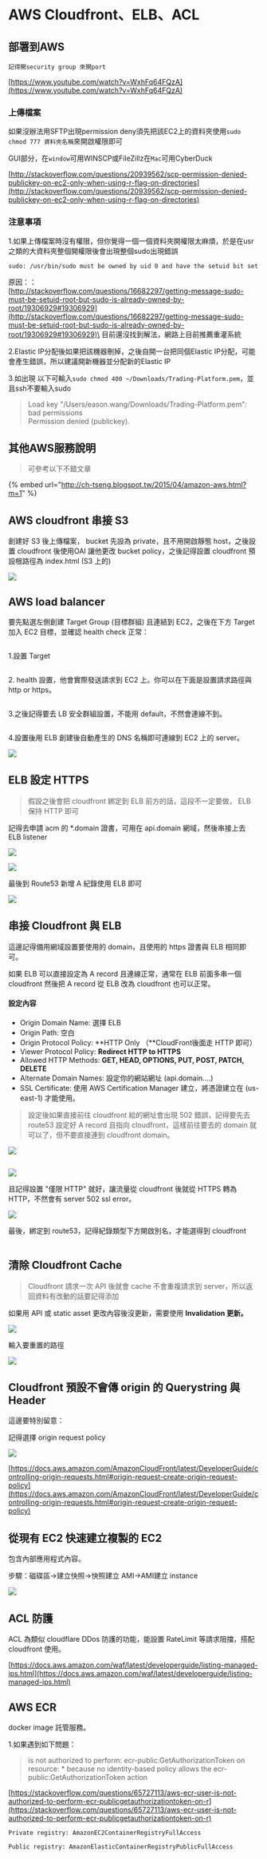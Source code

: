 # AWS Cloudfront、ELB、ACL

## 部署到AWS

```
記得開security group 來開port
```

[https://www.youtube.com/watch?v=WxhFq64FQzA](https://www.youtube.com/watch?v=WxhFq64FQzA)

### 上傳檔案

如果沒辦法用SFTP出現permission deny須先把該EC2上的資料夾使用`sudo chmod 777 資料夾名稱`來開啟權限即可

GUI部分，在`window`可用WINSCP或FileZillz在`Mac`可用CyberDuck

[http://stackoverflow.com/questions/20939562/scp-permission-denied-publickey-on-ec2-only-when-using-r-flag-on-directories](http://stackoverflow.com/questions/20939562/scp-permission-denied-publickey-on-ec2-only-when-using-r-flag-on-directories)

### 注意事項

1.如果上傳檔案時沒有權限，但你覺得一個一個資料夾開權限太麻煩，於是在usr之類的大資料夾整個開權限後會出現整個sudo出現錯誤

```
sudo: /usr/bin/sudo must be owned by uid 0 and have the setuid bit set
```

原因：：\
[http://stackoverflow.com/questions/16682297/getting-message-sudo-must-be-setuid-root-but-sudo-is-already-owned-by-root/19306929#19306929](http://stackoverflow.com/questions/16682297/getting-message-sudo-must-be-setuid-root-but-sudo-is-already-owned-by-root/19306929#19306929)\
目前還沒找到解法，網路上目前推薦重灌系統

2.Elastic IP分配後如果把該機器刪掉，之後自開一台把同個Elastic IP分配，可能會產生錯誤，所以建議開新機器並分配新的Elastic IP

3.如出現 以下可輸入`sudo chmod 400 ~/Downloads/Trading-Platform.pem`，並且ssh不要輸入sudo

> Load key "/Users/eason.wang/Downloads/Trading-Platform.pem": bad permissions\
> Permission denied (publickey).

## 其他AWS服務說明

> 可參考以下不錯文章

{% embed url="http://ch-tseng.blogspot.tw/2015/04/amazon-aws.html?m=1" %}

## AWS cloudfront 串接 S3

創建好 S3 後上傳檔案， bucket 先設為 private，且不用開啟靜態 host，之後設置 cloudfront 後使用OAI 讓他更改 bucket policy，之後記得設置 cloudfront 預設根路徑為 index.html (S3 上的)

![](<../.gitbook/assets/截圖 2022-08-10 下午1.42.34.png>)



## AWS load balancer

要先點選左側創建 Target Group (目標群組) 且連結到 EC2，之後在下方 Target 加入 EC2 目標，並確認 health check 正常：

<figure><img src="../.gitbook/assets/截圖 2022-08-09 上午11.05.50.png" alt=""><figcaption></figcaption></figure>

1.設置 Target

<figure><img src="../.gitbook/assets/截圖 2024-01-31 下午11.03.52.png" alt=""><figcaption></figcaption></figure>

2\. health 設置，他會實際發送請求到 EC2 上。你可以在下面是設置請求路徑與 http or https。

<figure><img src="../.gitbook/assets/截圖 2024-01-31 下午10.49.02.png" alt=""><figcaption></figcaption></figure>

3.之後記得要去 LB 安全群組設置，不能用 default，不然會連線不到。

<img src="../.gitbook/assets/截圖 2022-08-08 下午7.46.32.png" alt="" data-size="original">

4.設置後用 ELB 創建後自動產生的 DNS 名稱即可連線到 EC2 上的 server。

![](<../.gitbook/assets/截圖 2022-08-08 下午7.48.27.png>)

## ELB 設定 HTTPS

> 假設之後會把 cloudfront 綁定到 ELB 前方的話，這段不一定要做， ELB 保持 HTTP 即可

記得去申請 acm 的 \*.domain 證書，可用在 api.domain 網域，然後串接上去 ELB listener&#x20;

![](<../.gitbook/assets/截圖 2022-08-09 上午9.44.24.png>)

![](<../.gitbook/assets/截圖 2022-08-09 上午9.43.47.png>)

最後到 Route53 新增 A 紀錄使用 ELB 即可

![](<../.gitbook/assets/截圖 2022-08-09 上午9.44.03.png>)

## 串接 Cloudfront 與 ELB

這邊記得備用網域設置要使用的 domain，且使用的 https 證書與 ELB 相同即可。

如果 ELB 可以直接設定為 A record 且連線正常，通常在 ELB 前面多串一個 cloudfront 然後把 A record 從 ELB 改為 cloudfront 也可以正常。

#### 設定內容

* Origin Domain Name: 選擇 ELB
* Origin Path: 空白
* Origin Protocol Policy: **HTTP Only （**CloudFront後面走 HTTP 即可）
* Viewer Protocol Policy: **Redirect HTTP to HTTPS**
* Allowed HTTP Methods: **GET, HEAD, OPTIONS, PUT, POST, PATCH, DELETE**
* Alternate Domain Names: 設定你的網站網址 (api.domain....)
* SSL Certificate: 使用 AWS Certification Manager 建立，將憑證建立在 (us-east-1) 才能使用。

> 設定後如果直接前往 cloudfront 給的網址會出現 502 錯誤，記得要先去 route53 設定好 A record 且指向 cloudfront，這樣前往要去的 domain 就可以了，但不要直接連到 cloudfront domain。

![](<../.gitbook/assets/截圖 2022-08-09 上午10.35.10.png>)

<img src="../.gitbook/assets/截圖 2022-08-09 上午10.36.48.png" alt="" data-size="original">

![](<../.gitbook/assets/截圖 2022-08-09 上午10.36.43.png>)

且記得設置 "僅限 HTTP" 就好，讓流量從 cloudfront 後就從 HTTPS 轉為 HTTP，不然會有 server 502 ssl error。

![](<../.gitbook/assets/截圖 2022-08-10 上午11.17.02.png>)

最後，綁定到 route53，記得紀錄類型下方開啟別名，才能選得到 cloudfront

<figure><img src="../.gitbook/assets/截圖 2024-01-31 下午11.31.25.png" alt=""><figcaption></figcaption></figure>

## 清除 Cloudfront Cache

> Cloudfront 請求一次 API 後就會 cache 不會重複請求到 server，所以返回資料有改動的話要記得添加

如果用 API 或 static asset 更改內容後沒更新，需要使用 **Invalidation 更新。**

![](<../.gitbook/assets/截圖 2022-08-10 下午8.23.33.png>)

輸入要重置的路徑

![](<../.gitbook/assets/截圖 2022-08-10 下午8.25.36.png>)

## Cloudfront 預設不會傳 origin 的 Querystring 與 Header

這邊要特別留意：

記得選擇 origin request policy

![](<../.gitbook/assets/截圖 2022-08-11 下午5.26.01.png>)

[https://docs.aws.amazon.com/AmazonCloudFront/latest/DeveloperGuide/controlling-origin-requests.html#origin-request-create-origin-request-policy](https://docs.aws.amazon.com/AmazonCloudFront/latest/DeveloperGuide/controlling-origin-requests.html#origin-request-create-origin-request-policy)

## 從現有 EC2 快速建立複製的 EC2

包含內部應用程式內容。

步驟：磁碟區->建立快照->快照建立 AMI->AMI建立 instance

![](<../.gitbook/assets/截圖 2022-08-11 下午6.42.05.png>)

## ACL 防護

ACL 為類似 cloudflare DDos 防護的功能，能設置 RateLimit 等請求阻擋，搭配 cloudfront 使用。

[https://docs.aws.amazon.com/waf/latest/developerguide/listing-managed-ips.html](https://docs.aws.amazon.com/waf/latest/developerguide/listing-managed-ips.html)

## AWS ECR

docker image 託管服務。

1.如果遇到如下問題：

> is not authorized to perform: ecr-public:GetAuthorizationToken on resource: \* because no identity-based policy allows the ecr-public:GetAuthorizationToken action

[https://stackoverflow.com/questions/65727113/aws-ecr-user-is-not-authorized-to-perform-ecr-publicgetauthorizationtoken-on-r](https://stackoverflow.com/questions/65727113/aws-ecr-user-is-not-authorized-to-perform-ecr-publicgetauthorizationtoken-on-r)

```
Private registry: AmazonEC2ContainerRegistryFullAccess

Public registry: AmazonElasticContainerRegistryPublicFullAccess
```
